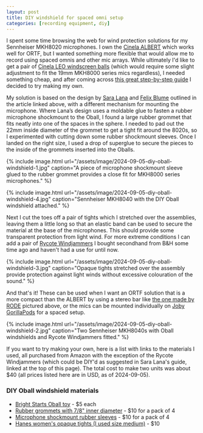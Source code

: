```yaml
---
layout: post
title: DIY windshield for spaced omni setup
categories: [recording equipment, diy]
---
```


I spent some time browsing the web for wind protection solutions for my Sennheiser MKH8020 microphones. I own the [Cinela ALBERT](https://www.cinela.fr/albert/ "Cinela ALBERT windshield") which works well for ORTF, but I wanted something more flexible that would allow me to record using spaced omnis and other mic arrays. <!--more-->While ultimately I'd like to get a pair of [Cinela LEO windscreen balls](https://www.cinela.fr/leonard/ "Cinela LEO windscreen balls") (which would require some slight adjustment to fit the 19mm MKH8000 series mics regardless), I needed something cheap, and after coming across [this great step-by-step guide](https://saralana.xyz/windscreen "DIY windscreen with o-ball: A simple tutorial to do a windscreen for your microphone (⌀ 20mm), step by step") I decided to try making my own.

My solution is based on the design by [Sara Lana](https://saralana.xyz/ "The website of Sara Lana") and [Felix Blume](https://felixblume.com/ "The website of Felix Blume") outlined in the article linked above, with a different mechanism for mounting the microphone. Where Lana’s design uses a moldable glue to fasten a rubber microphone shockmount to the Oball, I found a large rubber grommet that fits neatly into one of the spaces in the sphere. I needed to pad out the 22mm inside diameter of the grommet to get a tight fit around the 8020s, so I experimented with cutting down some rubber shockmount sleeves. Once I landed on the right size, I used a drop of superglue to secure the pieces to the inside of the grommets inserted into the Oballs.

{% include image.html url="/assets/image/2024-09-05-diy-oball-windshield-1.jpg" caption="A piece of microphone shockmount sleeve glued to the rubber grommet provides a close fit for MKH8000 series microphones." %}

{% include image.html url="/assets/image/2024-09-05-diy-oball-windshield-4.jpg" caption="Sennheiser MKH8040 with the DIY Oball windshield attached." %}

Next I cut the toes off a pair of tights which I stretched over the assemblies, leaving them a little long so that an elastic band can be used to secure the material at the base of the microphones. This should provide some transparent protection from light wind. For more extreme conditions I can add a pair of [Rycote Windjammers](https://www.bhphotovideo.com/c/product/322367-REG/Rycote_021801_Windjammer_for_Baby_Ball.html "Rycote BBG Windjammer at B&H Photo Video") I bought secondhand from B&H some time ago and haven't had a use for until now.

{% include image.html url="/assets/image/2024-09-05-diy-oball-windshield-3.jpg" caption="Opaque tights stretched over the assembly provide protection against light winds without excessive colouration of the sound." %}

And that's it! These can be used when I want an ORTF solution that is a more compact than the ALBERT by using a stereo bar like [the one made by RODE](https://www.bhphotovideo.com/c/product/1383781-REG/rode_sb20_stereo_bar_high_quality_stereo_bar_for.html "RODE Stereo Bar at B&H Photo Video") pictured above, or the mics can be mounted individually on [Joby GorillaPods](https://www.bhphotovideo.com/c/product/1359598-REG/joby_jb01511_gorillapod_1k_stand.html/?ap=y&ap=y&smp=y&smp=y&lsft=BI%3A6879&gad_source=1&gclid=CjwKCAjwreW2BhBhEiwAavLwfHAhWe-kvr94CYskSWGoNCfRBhPhztamKimbQuxkjajUnS3cNGzN4RoCBx4QAvD_BwE "Joby GorillaPod 1K Flexible Mini-Tripod at B&H Photo Video") for a spaced setup.

{% include image.html url="/assets/image/2024-09-05-diy-oball-windshield-2.jpg" caption="Two Sennheiser MKH8040s with Oball windshields and Rycote Windjammers fitted." %}

If you want to try making your own, here is a list with links to the materials I used, all purchased from Amazon with the exception of the Rycote Windjammers (which could be DIY'd as suggested in Sara Lana's guide, linked at the top of this page). The total cost to make two units was about $40 (all prices listed here are in USD, as of 2024-09-05).

### DIY Oball windshield materials

- [Bright Starts Oball toy](https://www.amazon.com/dp/B07QVLV349?ref=ppx_yo2ov_dt_b_fed_asin_title "Bright Starts Oball toy on Amazon") - $5 each
- [Rubber grommets with 7/8" inner diameter](https://www.amazon.com/dp/B07Q7YS8TS?ref=ppx_yo2ov_dt_b_fed_asin_title 'Rubber grommets with 7/8" inner diameter, pack of 4 on Amazon') - $10 for a pack of 4
- [Microphone shockmount rubber sleeves](https://www.amazon.com/dp/B0BMXCKZHG?ref=ppx_yo2ov_dt_b_fed_asin_title "Microphone shockmount rubber sleeves, pack of 4 on Amazon") - $10 for a pack of 4
- [Hanes women's opaque tights (I used size medium)](https://www.amazon.com/dp/B07DLM2G6G?ref=ppx_yo2ov_dt_b_fed_asin_title "Hanes women's opaque tights on Amazon") - $10
